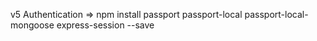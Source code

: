 v5 Authentication
 => npm install passport passport-local passport-local-mongoose express-session --save